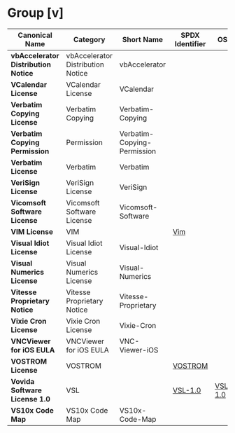 # Group [v]

|Canonical Name|Category|Short Name|SPDX Identifier|OSI|ScanCode|Matched ScanCode|Type|
| --- | --- | --- | --- | --- | --- | --- | --- |
|**vbAccelerator Distribution Notice**|vbAccelerator Distribution Notice|vbAccelerator| | | [vbaccelerator](https://github.com/nexB/scancode-toolkit/blob/develop/src/licensedcode/data/licenses/vbaccelerator.LICENSE) | [vbaccelerator](https://github.com/nexB/scancode-toolkit/blob/develop/src/licensedcode/data/licenses/vbaccelerator.LICENSE) |terms|
|**VCalendar License**|VCalendar License|VCalendar| | | [vcalendar](https://github.com/nexB/scancode-toolkit/blob/develop/src/licensedcode/data/licenses/vcalendar.LICENSE) | [vcalendar](https://github.com/nexB/scancode-toolkit/blob/develop/src/licensedcode/data/licenses/vcalendar.LICENSE) |terms|
|**Verbatim Copying License**|Verbatim Copying|Verbatim-Copying| | | | [latex2e](https://github.com/nexB/scancode-toolkit/blob/develop/src/licensedcode/data/licenses/latex2e.LICENSE) |terms|
|**Verbatim Copying Permission**|Permission|Verbatim-Copying-Permission| | | | [latex2e](https://github.com/nexB/scancode-toolkit/blob/develop/src/licensedcode/data/licenses/latex2e.LICENSE) |terms|
|**Verbatim License**|Verbatim|Verbatim| | | [verbatim-manual](https://github.com/nexB/scancode-toolkit/blob/develop/src/licensedcode/data/licenses/verbatim-manual.LICENSE) | [verbatim-manual](https://github.com/nexB/scancode-toolkit/blob/develop/src/licensedcode/data/licenses/verbatim-manual.LICENSE) |terms|
|**VeriSign License**|VeriSign License|VeriSign| | | [verisign](https://github.com/nexB/scancode-toolkit/blob/develop/src/licensedcode/data/licenses/verisign.LICENSE) | [verisign](https://github.com/nexB/scancode-toolkit/blob/develop/src/licensedcode/data/licenses/verisign.LICENSE) |terms|
|**Vicomsoft Software License**|Vicomsoft Software License|Vicomsoft-Software| | | [vicomsoft-software](https://github.com/nexB/scancode-toolkit/blob/develop/src/licensedcode/data/licenses/vicomsoft-software.LICENSE) | [vicomsoft-software](https://github.com/nexB/scancode-toolkit/blob/develop/src/licensedcode/data/licenses/vicomsoft-software.LICENSE) |terms|
|**VIM License**|VIM| |[Vim](https://spdx.org/licenses/preview/Vim.html)| | [vim](https://github.com/nexB/scancode-toolkit/blob/develop/src/licensedcode/data/licenses/vim.LICENSE) | [vim](https://github.com/nexB/scancode-toolkit/blob/develop/src/licensedcode/data/licenses/vim.LICENSE) |terms|
|**Visual Idiot License**|Visual Idiot License|Visual-Idiot| | | [visual-idiot](https://github.com/nexB/scancode-toolkit/blob/develop/src/licensedcode/data/licenses/visual-idiot.LICENSE) | [other-permissive](https://github.com/nexB/scancode-toolkit/blob/develop/src/licensedcode/data/licenses/other-permissive.LICENSE) |terms|
|**Visual Numerics License**|Visual Numerics License|Visual-Numerics| | | [visual-numerics](https://github.com/nexB/scancode-toolkit/blob/develop/src/licensedcode/data/licenses/visual-numerics.LICENSE) | [visual-numerics](https://github.com/nexB/scancode-toolkit/blob/develop/src/licensedcode/data/licenses/visual-numerics.LICENSE) |terms|
|**Vitesse Proprietary Notice**|Vitesse Proprietary Notice|Vitesse-Proprietary| | | [vitesse-prop](https://github.com/nexB/scancode-toolkit/blob/develop/src/licensedcode/data/licenses/vitesse-prop.LICENSE) | [vitesse-prop](https://github.com/nexB/scancode-toolkit/blob/develop/src/licensedcode/data/licenses/vitesse-prop.LICENSE) |terms|
|**Vixie Cron License**|Vixie Cron License|Vixie-Cron| | | [vixie-cron](https://github.com/nexB/scancode-toolkit/blob/develop/src/licensedcode/data/licenses/vixie-cron.LICENSE) | [vixie-cron](https://github.com/nexB/scancode-toolkit/blob/develop/src/licensedcode/data/licenses/vixie-cron.LICENSE) |terms|
|**VNCViewer for iOS EULA**|VNCViewer for iOS EULA|VNC-Viewer-iOS| | | [vnc-viewer-ios](https://github.com/nexB/scancode-toolkit/blob/develop/src/licensedcode/data/licenses/vnc-viewer-ios.LICENSE) | [vnc-viewer-ios](https://github.com/nexB/scancode-toolkit/blob/develop/src/licensedcode/data/licenses/vnc-viewer-ios.LICENSE) |terms|
|**VOSTROM License**|VOSTROM| |[VOSTROM](https://spdx.org/licenses/preview/VOSTROM.html)| | [vostrom](https://github.com/nexB/scancode-toolkit/blob/develop/src/licensedcode/data/licenses/vostrom.LICENSE) | [vostrom](https://github.com/nexB/scancode-toolkit/blob/develop/src/licensedcode/data/licenses/vostrom.LICENSE) |terms|
|**Vovida Software License 1.0**|VSL| |[VSL-1.0](https://spdx.org/licenses/preview/VSL-1.0.html)| [VSL-1.0](https://opensource.org/licenses/VSL-1.0) | [vsl-1.0](https://github.com/nexB/scancode-toolkit/blob/develop/src/licensedcode/data/licenses/vsl-1.0.LICENSE) | [vsl-1.0](https://github.com/nexB/scancode-toolkit/blob/develop/src/licensedcode/data/licenses/vsl-1.0.LICENSE) |terms|
|**VS10x Code Map**|VS10x Code Map|VS10x-Code-Map| | | [vs10x-code-map](https://github.com/nexB/scancode-toolkit/blob/develop/src/licensedcode/data/licenses/vs10x-code-map.LICENSE) | [vs10x-code-map](https://github.com/nexB/scancode-toolkit/blob/develop/src/licensedcode/data/licenses/vs10x-code-map.LICENSE) |terms|
